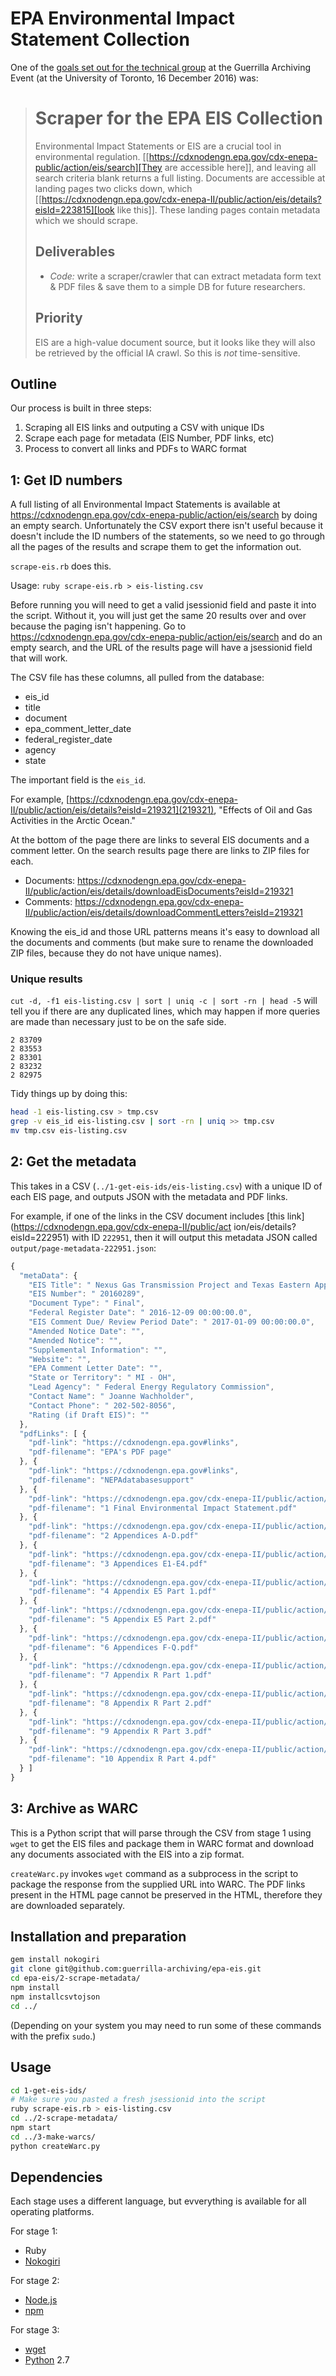 # EPA Environmental Impact Statement Collection

One of the [goals set out for the technical group](https://github.com/guerrilla-archiving/eot-sprint-toolkit/blob/master/Tech-Group-Goals.org) at the Guerrilla Archiving Event (at the University of Toronto, 16 December 2016) was:

> # Scraper for the EPA EIS Collection
>
> Environmental Impact Statements or EIS are a crucial tool in environmental regulation.  [[https://cdxnodengn.epa.gov/cdx-enepa-public/action/eis/search][They are accessible here]], and leaving all search criteria blank returns a full listing. Documents are accessible at landing pages two clicks down, which [[https://cdxnodengn.epa.gov/cdx-enepa-II/public/action/eis/details?eisId=223815][look like this]].  These landing pages contain metadata which we should scrape.
>
> ## Deliverables
>
> - *Code:* write a scraper/crawler that can extract metadata form text & PDF files & save them to a simple DB for future researchers.
>
> ## Priority
>
> EIS are a high-value document source, but it looks like they will also be retrieved by the official IA crawl. So this is *not* time-sensitive.

## Outline

Our process is built in three steps:

1. Scraping all EIS links and outputing a CSV with unique IDs
2. Scrape each page for metadata (EIS Number, PDF links, etc)
3. Process to convert all links and PDFs to WARC format

## 1: Get ID numbers

A full listing of all Environmental Impact Statements is available at https://cdxnodengn.epa.gov/cdx-enepa-public/action/eis/search by doing an empty search. Unfortunately the CSV export there isn't useful because it doesn't include the ID numbers of the statements, so we need to go through all the pages of the results and scrape them to get the information out.

`scrape-eis.rb` does this.

Usage: `ruby scrape-eis.rb > eis-listing.csv`

Before running you will need to get a valid jsessionid field and paste it into the script.  Without it, you will just get the same 20 results over and over because the paging isn't happening. Go to https://cdxnodengn.epa.gov/cdx-enepa-public/action/eis/search and do an empty search, and the URL of the results page will have a jsessionid field that will work.

The CSV file has these columns, all pulled from the database:

* eis_id
* title
* document
* epa_comment_letter_date
* federal_register_date
* agency
* state

The important field is the `eis_id`.

For example, [https://cdxnodengn.epa.gov/cdx-enepa-II/public/action/eis/details?eisId=219321](219321), "Effects of Oil and Gas Activities in the Arctic Ocean."

At the bottom of the page there are links to several EIS documents and a comment letter.  On the search results page there are links to ZIP files for each.

* Documents: https://cdxnodengn.epa.gov/cdx-enepa-II/public/action/eis/details/downloadEisDocuments?eisId=219321
* Comments: https://cdxnodengn.epa.gov/cdx-enepa-II/public/action/eis/details/downloadCommentLetters?eisId=219321

Knowing the eis_id and those URL patterns means it's easy to download all the documents and comments (but make sure to rename the downloaded ZIP files, because they do not have unique names).

### Unique results

`cut -d, -f1 eis-listing.csv | sort | uniq -c | sort -rn | head -5` will tell you if there are any duplicated lines, which may happen if more queries are made than necessary just to be on the safe side.

    2 83709
    2 83553
    2 83301
    2 83232
    2 82975

Tidy things up by doing this:

```sh
head -1 eis-listing.csv > tmp.csv
grep -v eis_id eis-listing.csv | sort -rn | uniq >> tmp.csv
mv tmp.csv eis-listing.csv
```

## 2: Get the metadata

This takes in a CSV (`../1-get-eis-ids/eis-listing.csv`) with a unique ID of each EIS page, and outputs JSON with the metadata and PDF links.

For example, if one of the links in the CSV document includes [this link](https://cdxnodengn.epa.gov/cdx-enepa-II/public/act
ion/eis/details?eisId=222951) with ID `222951`, then it will output this metadata JSON called `output/page-metadata-222951.json`:

```js
{
  "metaData": {
    "EIS Title": " Nexus Gas Transmission Project and Texas Eastern Appalachian Lease Project",
    "EIS Number": " 20160289",
    "Document Type": " Final",
    "Federal Register Date": " 2016-12-09 00:00:00.0",
    "EIS Comment Due/ Review Period Date": " 2017-01-09 00:00:00.0",
    "Amended Notice Date": "",
    "Amended Notice": "",
    "Supplemental Information": "",
    "Website": "",
    "EPA Comment Letter Date": "",
    "State or Territory": " MI - OH",
    "Lead Agency": " Federal Energy Regulatory Commission",
    "Contact Name": " Joanne Wachholder",
    "Contact Phone": " 202-502-8056",
    "Rating (if Draft EIS)": ""
  },
  "pdfLinks": [ {
    "pdf-link": "https://cdxnodengn.epa.gov#links",
    "pdf-filename": "EPA's PDF page"
  }, {
    "pdf-link": "https://cdxnodengn.epa.gov#links",
    "pdf-filename": "NEPAdatabasesupport"
  }, {
    "pdf-link": "https://cdxnodengn.epa.gov/cdx-enepa-II/public/action/eis/details;jsessionid=DACBBEC17397AF888EDC4C8470BB17A1?downloadAttachment=&attachmentId=223102",
    "pdf-filename": "1 Final Environmental Impact Statement.pdf"
  }, {
    "pdf-link": "https://cdxnodengn.epa.gov/cdx-enepa-II/public/action/eis/details;jsessionid=DACBBEC17397AF888EDC4C8470BB17A1?downloadAttachment=&attachmentId=223104",
    "pdf-filename": "2 Appendices A-D.pdf"
  }, {
    "pdf-link": "https://cdxnodengn.epa.gov/cdx-enepa-II/public/action/eis/details;jsessionid=DACBBEC17397AF888EDC4C8470BB17A1?downloadAttachment=&attachmentId=223106",
    "pdf-filename": "3 Appendices E1-E4.pdf"
  }, {
    "pdf-link": "https://cdxnodengn.epa.gov/cdx-enepa-II/public/action/eis/details;jsessionid=DACBBEC17397AF888EDC4C8470BB17A1?downloadAttachment=&attachmentId=223108",
    "pdf-filename": "4 Appendix E5 Part 1.pdf"
  }, {
    "pdf-link": "https://cdxnodengn.epa.gov/cdx-enepa-II/public/action/eis/details;jsessionid=DACBBEC17397AF888EDC4C8470BB17A1?downloadAttachment=&attachmentId=223110",
    "pdf-filename": "5 Appendix E5 Part 2.pdf"
  }, {
    "pdf-link": "https://cdxnodengn.epa.gov/cdx-enepa-II/public/action/eis/details;jsessionid=DACBBEC17397AF888EDC4C8470BB17A1?downloadAttachment=&attachmentId=223112",
    "pdf-filename": "6 Appendices F-Q.pdf"
  }, {
    "pdf-link": "https://cdxnodengn.epa.gov/cdx-enepa-II/public/action/eis/details;jsessionid=DACBBEC17397AF888EDC4C8470BB17A1?downloadAttachment=&attachmentId=223114",
    "pdf-filename": "7 Appendix R Part 1.pdf"
  }, {
    "pdf-link": "https://cdxnodengn.epa.gov/cdx-enepa-II/public/action/eis/details;jsessionid=DACBBEC17397AF888EDC4C8470BB17A1?downloadAttachment=&attachmentId=223116",
    "pdf-filename": "8 Appendix R Part 2.pdf"
  }, {
    "pdf-link": "https://cdxnodengn.epa.gov/cdx-enepa-II/public/action/eis/details;jsessionid=DACBBEC17397AF888EDC4C8470BB17A1?downloadAttachment=&attachmentId=223118",
    "pdf-filename": "9 Appendix R Part 3.pdf"
  }, {
    "pdf-link": "https://cdxnodengn.epa.gov/cdx-enepa-II/public/action/eis/details;jsessionid=DACBBEC17397AF888EDC4C8470BB17A1?downloadAttachment=&attachmentId=223120",
    "pdf-filename": "10 Appendix R Part 4.pdf"
  } ]
}

```

## 3: Archive as WARC

This is a Python script that will parse through the CSV from stage 1 using `wget` to get the EIS files and package them in WARC format and download any documents associated with the EIS into a zip format.

`createWarc.py` invokes `wget` command as a subprocess in the script to package the response from the supplied URL into WARC. The PDF links present in the HTML page cannot be preserved in the HTML, therefore they are downloaded separately.

## Installation and preparation

```sh
gem install nokogiri
git clone git@github.com:guerrilla-archiving/epa-eis.git
cd epa-eis/2-scrape-metadata/
npm install
npm installcsvtojson
cd ../
```

(Depending on your system you may need to run some of these commands with the prefix `sudo`.)

## Usage

```sh
cd 1-get-eis-ids/
# Make sure you pasted a fresh jsessionid into the script
ruby scrape-eis.rb > eis-listing.csv
cd ../2-scrape-metadata/
npm start
cd ../3-make-warcs/
python createWarc.py
```

## Dependencies

Each stage uses a different language, but evverything is available for all operating platforms.

For stage 1:

* Ruby
* [Nokogiri](http://www.nokogiri.org/)

For stage 2:

* [Node.js](https://github.com/nodejs/node)
* [npm](https://www.npmjs.com/)

For stage 3:

* [wget](https://www.gnu.org/software/wget/)
* [Python](https://www.python.org/) 2.7
